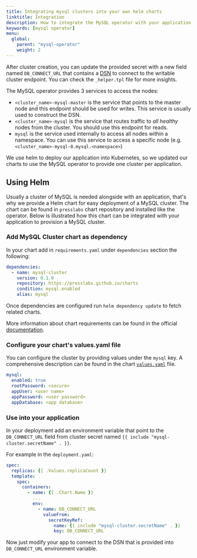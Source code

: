 ```yaml
---
title: Integrating mysql clusters into your own helm charts
linktitle: Integration
description: How to integrate the MySQL operator with your application.
keywords: [mysql operator]
menu:
  global:
    parent: "mysql-operator"
    weight: 2
---
```


After cluster creation, you can update the provided secret with a new field named `DB_CONNECT_URL`
that contains a [DSN](https://en.wikipedia.org/wiki/Data_source_name) to connect to the writable
cluster endpoint. You can check the `_helper.tpl` file for more insights.

The MySQL operator provides 3 services to access the nodes:

* `<cluster_name>-mysql-master` is the service that points to the master node and this endpoint
 should be used for writes. This service is usually used to construct the DSN.
* `<cluster_name>-mysql` is the service that routes traffic to _all healthy_ nodes from the
 cluster. You should use this endpoint for reads.
* `mysql` is the service used internally to access all nodes within a namespace. You can use this
 service to access a specific node (e.g. `<cluster_name>-mysql-0.mysql.<namespace>`)

We use helm to deploy our application into Kubernetes, so we updated our charts to use the MySQL
operator to provide one cluster per application.

## Using Helm

Usually a cluster of MySQL is needed alongside with an application, that's why we provide a Helm
chart for easy deployment of a MySQL cluster. The chart can be found in `presslabs` chart repository and
installed like the operator. Below is illustrated how this chart can be integrated with your
application to provision a MySQL cluster.

### Add MySQL Cluster chart as dependency

In your chart add in `requirements.yaml` under `dependencies` section the following:

```yaml
dependencies:
  - name: mysql-cluster
    version: 0.1.0
    repository: https://presslabs.github.io/charts
    condition: mysql.enabled
    alias: mysql

```

Once dependencies are configured run `helm dependency update` to fetch related charts.

More information about chart requirements can be found in the official [documentation](https://v2.helm.sh/docs/developing_charts/#managing-dependencies-with-requirements-yaml).

### Configure your chart's values.yaml file

You can configure the cluster by providing values under the `mysql` key. A comprehensive description
can be found in the chart [`values.yaml`](https://github.com/presslabs/mysql-operator/blob/master/charts/mysql-cluster/values.yaml)
file.

```yaml
mysql:
  enabled: true
  rootPassword: <secure>
  appUser: <user name>
  appPassword: <user password>
  appDatabase: <app database>
```

### Use into your application

In your deployment add an environment variable that point to the `DB_CONNECT_URL` field from cluster secret named `{{ include "mysql-cluster.secretName" . }}`.

For example in the `deployment.yaml`:

```yaml
spec:
  replicas: {{ .Values.replicaCount }}
  template:
    spec:
      containers:
        - name: {{ .Chart.Name }}
          ...
          env:
            - name: DB_CONNECT_URL
              valueFrom:
                secretKeyRef:
                  name: {{ include "mysql-cluster.secretName" . }}
                  key: DB_CONNECT_URL
```

Now just modify your app to connect to the DSN that is provided into `DB_CONNECT_URL` environment variable.
